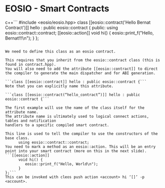 # EOSIO - Smart Contracts

c++```
#include <eosio/eosio.hpp>
class [[eosio::contract('Hello Bernat Contract')]] hello : public eosio::contract {
   public:
      using eosio::contract::contract;
      [[eosio::action]]
      void hi() {
         eosio::print_f("Hello, Bernat!!!\n");
      }
};
```

We need to define this class as an eosio contract. 

This requires that you inherit from the eosio::contract class (this is found in contract.hpp). 
You will also need to add the attribute [[eosio::contract]] to direct the compiler to generate the main dispatcher and for ABI generation.

```class [[eosio::contract]] hello : public eosio::contract {```
Note that you can explicitly name this attribute.

```class [[eosio::contract(“hello_contract”)]] hello : public eosio::contract {```

The first example will use the name of the class itself for the attribute name.
The attribute name is ultimately used to logical connect actions, tables and notification
handlers to a specific compiled smart contract.

This line is used to tell the compiler to use the constructors of the base class.
      using eosio::contract::contract;
You need to mark a method as an eosio::action. This will be an entry point into your smart contract (more on this in the next slide).
```[[eosio::action]]
      void hi() {
         eosio::print_f("Hello, World\n");
      }
};```
This can be invoked with cleos push action <account> hi ‘[]’ -p <account>.